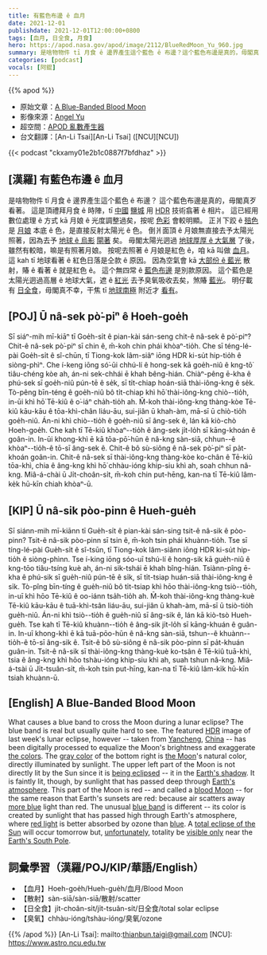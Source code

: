 ```yaml
---
title: 有藍色布邊 ê 血月
date: 2021-12-01
publishdate: 2021-12-01T12:00:00+0800
tags: [血月, 日全食, 月食]
hero: https://apod.nasa.gov/apod/image/2112/BlueRedMoon_Yu_960.jpg
summary: 是啥物物件 tī 月食 ê 邊界產生這个藍色 ê 布邊？這个藍色布邊是真的，毋閣真歹看著。
categories: [podcast]
vocals: [阿錕]
---
```


{{% apod %}}

- 原始文章：[A Blue-Banded Blood Moon](https://apod.nasa.gov/apod/ap211201.html)
- 影像來源：[Angel Yu](mailto:darkskyangelyu@gmail.com)
- 超空間：[APOD 亂數產生器](https://apod.nasa.gov/apod/random_apod.html)
- 台文翻譯：[An-Li Tsai][An-Li Tsai] ([NCU][NCU])

{{< podcast "ckxamy01e2b1c0887f7bfdhaz" >}}

## [漢羅] 有藍色布邊 ê 血月
是啥物物件 tī 月食 ê 邊界產生這个藍色 ê 布邊？
這个藍色布邊是真的，毋閣真歹看著。
這是頂禮拜月食 ê 時陣，tī [中國][China] [鹽城][Yancheng] 用 [HDR][HDR] 技術翕著 ê 相片。
這已經用數位處理 ê 方式 kā 月娘 ê 光度調整過矣，按呢 [色彩][the colors] 會較明顯。
正爿下跤 ê [殕色][gray color] 是 [月娘][the Moon] 本底 ê 色，是直接反射太陽光 ê 色。
倒爿面頂 ê 月娘無直接去予太陽光照著，因為去予 [地球 ê 烏影][Earth's shadow t] [閘著][being eclipsed t] 矣。
毋閣太陽光迵過 [地球厚厚 ê 大氣層][Earth's atmosphere] 了後，雖然有較暗，嘛是有照著月娘。
按呢去照著 ê 月娘是紅色 ê，咱 kā 叫做 [血月][blood Moon]。
這 kah tī 地球看著 ê 紅色日落是仝款 ê 原因。
因為空氣會 kā [大部份 ê 藍光][more blue] 散射，賰 ê 看著 ê 就是紅色 ê。
這个無四常 ê [藍色布邊][blue band] 是別款原因。
這个藍色是太陽光迵過高層 ê 地球大氣，遮 ê [紅光][red light] 去予臭氧吸收去矣，煞賰 [藍光][blue]。
明仔載有 [日全食][total eclipse of the Sun]，毋閣真不幸，干焦 tī [地球南極][Earth's South Pole] 附近才 [看有][visible only]。

## [POJ] Ū nâ-sek pò͘-piⁿ ê Hoeh-goe̍h
Sī siáⁿ-mih mī-kiāⁿ tī Goe̍h-si̍t ê pian-kài sán-seng chit-ê nâ-sek ê pò͘-piⁿ?
Chit-ê nâ-sek pò͘-piⁿ sī chin ê, m̄-koh chin phái khòaⁿ-tio̍h.
Che sī téng-lé-pài Goe̍h-si̍t ê sî-chūn, tī Tiong-kok Iâm-siâⁿ iōng HDR ki-su̍t hip-tio̍h ê siòng-phìⁿ.
Che í-keng iōng só͘-ūi chhú-lí ê hong-sek kā goe̍h-niû ê kng-tō͘ tiâu-chéng kòe ah, án-ni sek-chhái ē khah bêng-hián.
Chiàⁿ-pêng ē-kha ê phú-sek sī goe̍h-niû pún-tē ê se̍k, sī ti̍t-chiap hoán-siā thài-iông-kng ê se̍k.
Tò-pêng bīn-téng ê goe̍h-niû bô ti̍t-chiap khì hō͘ thài-iông-kng chiò--tio̍h, in-ūi khì hō͘ Tē-kiû ê o͘-iáⁿ cha̍h-tio̍h ah.
M̄-koh thài-iông-kng thàng-kòe Tē-kiû kāu-kāu ê tōa-khì-chân liáu-āu, sui-jiân ū khah-àm, mā-sī ū chiò-tio̍h goe̍h-niû.
Án-ni khì chiò--tio̍h ê goe̍h-niû sī âng-sek ê, lán kā kiò-chò Hoeh-goe̍h.
Che kah tī Tē-kiû khòaⁿ--tio̍h ê âng-sek ji̍t-lo̍h sī kāng-khoán ê goân-in.
In-ūi khong-khì ē kā tōa-pō͘-hūn ê nâ-kng sàn-siā, chhun--ê khòaⁿ--tio̍h-ê tō-sī âng-sek ê.
Chit-ê bô sù-siông ê nâ-sek pò͘-piⁿ sī pa̍t-khoán goân-in.
Chit-ê nâ-sek sī thài-iông-kng thàng-kòe ko-chân ê Tē-kiû tōa-khì, chia ê âng-kng khì hō͘ chhàu-ióng khip-siu khì ah, soah chhun nâ-kng.
Miâ-á-chài ū Ji̍t-choân-si̍t, m̄-koh chin put-hēng, kan-na tī Tē-kiû lâm-ke̍k hū-kīn chiah khòaⁿ-ū.

## [KIP] Ū nâ-sik pòo-pinn ê Hueh-gue̍h
Sī siánn-mih mī-kiānn tī Gue̍h-si̍t ê pian-kài sán-sing tsit-ê nâ-sik ê pòo-pinn?
Tsit-ê nâ-sik pòo-pinn sī tsin ê, m̄-koh tsin phái khuànn-tio̍h.
Tse sī tíng-lé-pài Gue̍h-si̍t ê sî-tsūn, tī Tiong-kok Iâm-siânn iōng HDR ki-su̍t hip-tio̍h ê siòng-phìnn.
Tse í-king iōng sóo-uī tshú-lí ê hong-sik kā gue̍h-niû ê kng-tōo tiâu-tsíng kuè ah, án-ni sik-tshái ē khah bîng-hián.
Tsiànn-pîng ē-kha ê phú-sik sī gue̍h-niû pún-tē ê si̍k, sī ti̍t-tsiap huán-siā thài-iông-kng ê si̍k.
Tò-pîng bīn-tíng ê gue̍h-niû bô ti̍t-tsiap khì hōo thài-iông-kng tsiò--tio̍h, in-uī khì hōo Tē-kiû ê oo-iánn tsa̍h-tio̍h ah.
M̄-koh thài-iông-kng thàng-kuè Tē-kiû kāu-kāu ê tuā-khì-tsân liáu-āu, sui-jiân ū khah-àm, mā-sī ū tsiò-tio̍h gue̍h-niû.
Án-ni khì tsiò--tio̍h ê gue̍h-niû sī âng-sik ê, lán kā kiò-tsò Hueh-gue̍h.
Tse kah tī Tē-kiû khuànn--tio̍h ê âng-sik ji̍t-lo̍h sī kāng-khuán ê guân-in.
In-uī khong-khì ē kā tuā-pōo-hūn ê nâ-kng sàn-siā, tshun--ê khuànn--tio̍h-ê tō-sī âng-sik ê.
Tsit-ê bô sù-siông ê nâ-sik pòo-pinn sī pa̍t-khuán guân-in.
Tsit-ê nâ-sik sī thài-iông-kng thàng-kuè ko-tsân ê Tē-kiû tuā-khì, tsia ê âng-kng khì hōo tshàu-ióng khip-siu khì ah, suah tshun nâ-kng.
Miâ-á-tsài ū Ji̍t-tsuân-si̍t, m̄-koh tsin put-hīng, kan-na tī Tē-kiû lâm-ki̍k hū-kīn tsiah khuànn-ū.

## [English] A Blue-Banded Blood Moon
What causes a blue band to cross the Moon during a lunar eclipse?
The blue band is real but usually quite hard to see.
The featured [HDR][HDR] image of last week's lunar eclipse, however -- taken from [Yancheng][Yancheng], [China][China] -- has been digitally processed to equalize the Moon's brightness and exaggerate [the colors][the colors].
The [gray color][gray color] of the bottom right is [the Moon][the Moon]'s natural color, directly illuminated by sunlight.
The upper left part of the Moon is not directly lit by the Sun since it is [being eclipsed][being eclipsed e] -- it in the [Earth's shadow][Earth's shadow e].
It is faintly lit, though, by sunlight that has passed deep through [Earth's atmosphere][Earth's atmosphere].
This part of the Moon is red -- and called a [blood Moon][blood Moon] -- for the same reason that Earth's sunsets are red: because air scatters away [more blue][more blue] light than red.
The unusual [blue band][blue band] is different -- its color is created by sunlight that has passed high through Earth's atmosphere, where [red light][red light] is better absorbed by ozone than [blue][blue].
A [total eclipse of the Sun][total eclipse of the Sun] will occur tomorrow but, [unfortunately][unfortunately], totality be [visible only][visible only] near the [Earth's South Pole][Earth's South Pole].

## 詞彙學習（漢羅/POJ/KIP/華語/English）
- 【血月】Hoeh-goe̍h/Hueh-gue̍h/血月/Blood Moon
- 【散射】sàn-siā/sàn-siā/散射/scatter
- 【日全食】ji̍t-choân-si̍t/ji̍t-tsuân-si̍t/日全食/total solar eclipse
- 【臭氧】chhàu-ióng/tshàu-ióng/臭氧/ozone


{{% /apod %}}
[An-Li Tsai]: mailto:thianbun.taigi@gmail.com
[NCU]: https://www.astro.ncu.edu.tw


[HDR]:https://en.wikipedia.org/wiki/High_dynamic_range
[Yancheng]:https://youtu.be/E5d8KY_LU6Q
[China]:https://en.wikipedia.org/wiki/China
[the colors]:https://apod.nasa.gov/apod/ap201111.html
[gray color]:https://www.universetoday.com/19626/color-of-the-moon/
[the Moon]:https://solarsystem.nasa.gov/moons/earths-moon/in-depth/
[being eclipsed e]:https://apod.nasa.gov/apod/ap210525.html
[being eclipsed t]:https://apod.tw/daily/20210525/
[Earth's shadow e]:https://apod.nasa.gov/apod/ap211125.html
[Earth's shadow t]:https://apod.tw/daily/20211125/
[Earth's atmosphere]:https://www.nasa.gov/mission_pages/sunearth/science/atmosphere-layers2.html
[blood Moon]:https://www.timeanddate.com/eclipse/blood-moon.html
[more blue]:https://spaceplace.nasa.gov/blue-sky/en/
[blue band]:https://science.nasa.gov/science-news/science-at-nasa/2014/18sep_lunareclipse
[red light]:https://www.atoptics.co.uk/highsky/hozon.htm
[blue]:https://www.pbs.org/newshour/science/ozone-challenge-can-see-turquoise-lunar-eclipse
[total eclipse of the Sun]:https://www.nasa.gov/content/dec-4-2021-eclipse
[unfortunately]:https://static.onecms.io/wp-content/uploads/sites/20/2018/05/21042210_264995290674140_8840525631411191808_n.jpg
[visible only]:https://apod.nasa.gov/apod/ap170730.html
[Earth's South Pole]:https://en.wikipedia.org/wiki/Antarctica
